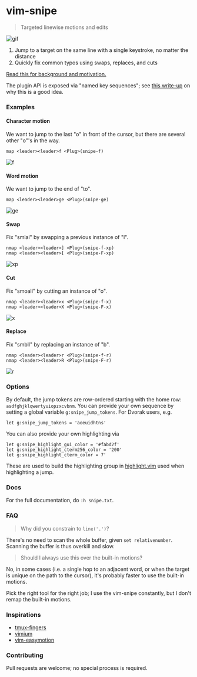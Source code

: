 # vim-snipe

> Targeted linewise motions and edits

![gif](https://media.giphy.com/media/UXzQDxF7TB1fO/giphy.gif)

1. Jump to a target on the same line with a single keystroke, no matter the distance
2. Quickly fix common typos using swaps, replaces, and cuts

[Read this for background and motivation.](https://blog.yangmillstheory.com/posts/vim-snipe)

The plugin API is exposed via "named key sequences"; see [this write-up](http://whileimautomaton.net/2008/09/27022735) on why this is a good idea.

### Examples

#### Character motion

We want to jump to the last "o" in front of the cursor, but there are several other "o"'s in the way.

```vim
map <leader><leader>f <Plug>(snipe-f)
```

![f](https://user-images.githubusercontent.com/2729079/33584714-80346e28-d915-11e7-875d-fa01d60389a7.gif)

#### Word motion

We want to jump to the end of "to".

```vim
map <leader><leader>ge <Plug>(snipe-ge)
```

![ge](https://user-images.githubusercontent.com/2729079/33569952-2e13b444-d8e0-11e7-950b-ad49c8b55eac.gif)

#### Swap

Fix "smlal" by swapping a previous instance of "l".

```vim
nmap <leader><leader>] <Plug>(snipe-f-xp)
nmap <leader><leader>[ <Plug>(snipe-F-xp)
```

![xp](https://user-images.githubusercontent.com/2729079/33570040-6f51f8c6-d8e0-11e7-935b-627ce9197bef.gif)

#### Cut

Fix "smoall" by cutting an instance of "o".

```vim
nmap <leader><leader>x <Plug>(snipe-f-x)
nmap <leader><leader>X <Plug>(snipe-F-x)
```

![x](https://user-images.githubusercontent.com/2729079/33570110-a36d2e1e-d8e0-11e7-9dc4-4f70f13be3d6.gif)

#### Replace

Fix "smbll" by replacing an instance of "b".

```vim
nmap <leader><leader>r <Plug>(snipe-f-r)
nmap <leader><leader>R <Plug>(snipe-F-r)
```

![r](https://user-images.githubusercontent.com/2729079/33586877-69c799a2-d920-11e7-8286-55470dbbdb3c.gif)

### Options

By default, the jump tokens are row-ordered starting with the home row: `asdfghjklqwertyuiopzxcvbnm`. You can provide your own sequence by setting a global variable `g:snipe_jump_tokens`. For Dvorak users, e.g.

```vim
let g:snipe_jump_tokens = 'aoeuidhtns'
```

You can also provide your own highlighting via

```vim
let g:snipe_highlight_gui_color = '#fabd2f'
let g:snipe_highlight_cterm256_color = '200'
let g:snipe_highlight_cterm_color = 7'
```

These are used to build the highlighting group in [highlight.vim](https://github.com/yangmillstheory/vim-snipe/blob/master/autoload/snipe/highlight.vim) used when highlighting a jump.

### Docs

For the full documentation, do `:h snipe.txt`.

### FAQ

> Why did you constrain to `line('.')`?

There's no need to scan the whole buffer, given `set relativenumber`. Scanning the buffer is thus overkill and slow.

> Should I always use this over the built-in motions?

No, in some cases (i.e. a single hop to an adjacent word, or when the target is unique on the path to the cursor), it's probably faster to use the built-in motions.

Pick the right tool for the right job; I use the vim-snipe constantly, but I don't remap the built-in motions.

### Inspirations

* [tmux-fingers](https://github.com/Morantron/tmux-fingers)
* [vimium](https://github.com/philc/vimium)
* [vim-easymotion](https://github.com/easymotion/vim-easymotion/)

### Contributing

Pull requests are welcome; no special process is required.
